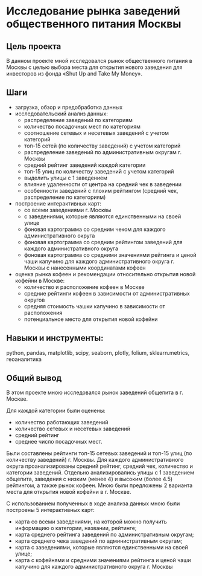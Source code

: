 # Исследование рынка заведений общественного питания Москвы
## Цель проекта
В данном проекте мной исследовался рынок общественного питания в Москвы с целью выбора места для открытия нового заведения для инвесторов из фонда «Shut Up and Take My Money».
## Шаги
* загрузка, обзор и предобработка данных
* исследовательский анализ данных:
  * распределение заведений по категориям
  * количество посадочных мест по категориям
  * соотношение сетевых и несетевых заведений с учетом категорий
  * топ-15 сетей (по количеству заведений) с учетом категорий
  * распределение заведений по административным округам г. Москвы
  * средний рейтинг заведений каждой категории
  * топ-15 улиц по количеству заведений с учетом категорий
  * выделить улицы с 1 заведением
  * влияние удаленности от центра на средний чек в заведении
  * особенности заведений с плохим рейтингом (средний чек, распределение по категориям)
* построение интерактивных карт:
  * со всеми заведениями г. Москвы
  * с заведениями, которые являются единственными на своей улице
  * фоновая картограмма со средним чеком для каждого административного округа
  * фоновая картограмма со средним рейтингом заведений для каждого административного округа
  * фоновая картограмма со средними значениями рейтинга и ценой чаши капучино для каждого административного округа г. Москвы с нанесенными координатами кофеен
* оценка рынка кофеен и рекомендации относительно открытия новой кофейни в Москве:
  * количество и расположение кофеен в Москве
  * средние рейтинги кофеен в зависимости от административных округов
  * средняя стоимость чашки капучино в зависимости от расположения
  * потенциальное место для открытия новой кофейни
## Навыки и инструменты:
python, pandas, matplotlib, scipy, seaborn, plotly, folium, sklearn.metrics, геоаналитика
## Общий вывод
В этом проекте мною исследовался рынок заведений общепита в г. Москве.

Для каждой категории были оценены:
* количество работающих заведений
* количество сетевых и несетевых заведений
* средний рейтинг
* среднее число посадочных мест.

Были составлены рейтинги топ-15 сетевых заведений и топ-15 улиц (по количеству заведений) г. Москвы. Для каждого административного округа проанализированы средний рейтинг, средний чек, количество и категории заведений.
Отдельно анализировались улицы с 1 заведением общепита, заведения с низким (менее 4) и высоким (более 4.5) рейтингом, а также рынок кофеен. Мною были предложены 2 варианта места для открытия новой кофейни в г. Москве.

С использованием полученных в ходе анализа данных мною были построены 5 интерактивных карт:
* карта со всеми заведениями, на которой можно получить информацию о категории, названии, рейтинге;
* карта среднего рейтинга заведений по административным округам;
* карта среднего чека заведений по административным округам;
* карта с заведениями, которые являются единственными на своей улице;
* карта с кофейнями и средними значениями рейтинга и ценой чаши капучино для каждого административного округа г. Москвы
